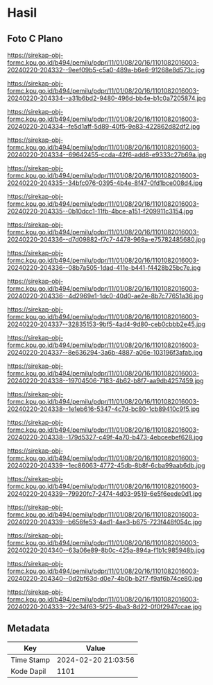 # Hasil

## Foto C Plano

https://sirekap-obj-formc.kpu.go.id/b494/pemilu/pdpr/11/01/08/20/16/1101082016003-20240220-204332--9eef09b5-c5a0-489a-b6e6-91268e8d573c.jpg

https://sirekap-obj-formc.kpu.go.id/b494/pemilu/pdpr/11/01/08/20/16/1101082016003-20240220-204334--a31b6bd2-9480-496d-bb4e-b1c0a7205874.jpg

https://sirekap-obj-formc.kpu.go.id/b494/pemilu/pdpr/11/01/08/20/16/1101082016003-20240220-204334--fe5d1aff-5d89-40f5-9e83-422862d82df2.jpg

https://sirekap-obj-formc.kpu.go.id/b494/pemilu/pdpr/11/01/08/20/16/1101082016003-20240220-204334--69642455-ccda-42f6-add8-e9333c27b69a.jpg

https://sirekap-obj-formc.kpu.go.id/b494/pemilu/pdpr/11/01/08/20/16/1101082016003-20240220-204335--34bfc076-0395-4b4e-8f47-0fd1bce008d4.jpg

https://sirekap-obj-formc.kpu.go.id/b494/pemilu/pdpr/11/01/08/20/16/1101082016003-20240220-204335--0b10dcc1-11fb-4bce-a151-f209911c3154.jpg

https://sirekap-obj-formc.kpu.go.id/b494/pemilu/pdpr/11/01/08/20/16/1101082016003-20240220-204336--d7d09882-f7c7-4478-969a-e75782485680.jpg

https://sirekap-obj-formc.kpu.go.id/b494/pemilu/pdpr/11/01/08/20/16/1101082016003-20240220-204336--08b7a505-1dad-411e-b441-f4428b25bc7e.jpg

https://sirekap-obj-formc.kpu.go.id/b494/pemilu/pdpr/11/01/08/20/16/1101082016003-20240220-204336--4d2969e1-1dc0-40d0-ae2e-8b7c77651a36.jpg

https://sirekap-obj-formc.kpu.go.id/b494/pemilu/pdpr/11/01/08/20/16/1101082016003-20240220-204337--32835153-9bf5-4ad4-9d80-ceb0cbbb2e45.jpg

https://sirekap-obj-formc.kpu.go.id/b494/pemilu/pdpr/11/01/08/20/16/1101082016003-20240220-204337--8e636294-3a6b-4887-a06e-103196f3afab.jpg

https://sirekap-obj-formc.kpu.go.id/b494/pemilu/pdpr/11/01/08/20/16/1101082016003-20240220-204338--19704506-7183-4b62-b8f7-aa9db4257459.jpg

https://sirekap-obj-formc.kpu.go.id/b494/pemilu/pdpr/11/01/08/20/16/1101082016003-20240220-204338--1e1eb616-5347-4c7d-bc80-1cb89410c9f5.jpg

https://sirekap-obj-formc.kpu.go.id/b494/pemilu/pdpr/11/01/08/20/16/1101082016003-20240220-204338--179d5327-c49f-4a70-b473-4ebceebef628.jpg

https://sirekap-obj-formc.kpu.go.id/b494/pemilu/pdpr/11/01/08/20/16/1101082016003-20240220-204339--1ec86063-4772-45db-8b8f-6cba99aab6db.jpg

https://sirekap-obj-formc.kpu.go.id/b494/pemilu/pdpr/11/01/08/20/16/1101082016003-20240220-204339--79920fc7-2474-4d03-9519-6e5f6eede0d1.jpg

https://sirekap-obj-formc.kpu.go.id/b494/pemilu/pdpr/11/01/08/20/16/1101082016003-20240220-204339--b656fe53-4ad1-4ae3-b675-723f448f054c.jpg

https://sirekap-obj-formc.kpu.go.id/b494/pemilu/pdpr/11/01/08/20/16/1101082016003-20240220-204340--63a06e89-8b0c-425a-894a-f1b1c985948b.jpg

https://sirekap-obj-formc.kpu.go.id/b494/pemilu/pdpr/11/01/08/20/16/1101082016003-20240220-204340--0d2bf63d-d0e7-4b0b-b2f7-f9af6b74ce80.jpg

https://sirekap-obj-formc.kpu.go.id/b494/pemilu/pdpr/11/01/08/20/16/1101082016003-20240220-204333--22c34f63-5f25-4ba3-8d22-0f0f2947ccae.jpg


## Metadata

| Key        | Value               |
| ---------- | ------------------- |
| Time Stamp | 2024-02-20 21:03:56 |
| Kode Dapil | 1101                |



